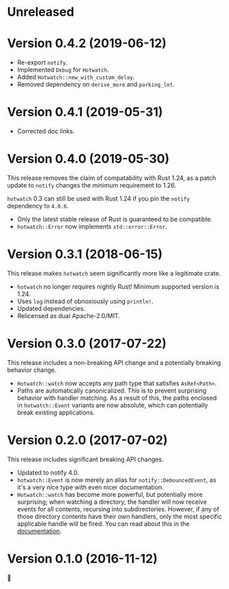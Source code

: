 # Unreleased

# Version 0.4.2 (2019-06-12)

- Re-export `notify`.
- Implemented `Debug` for `Hotwatch`.
- Added `Hotwatch::new_with_custom_delay`.
- Removed dependency on `derive_more` and `parking_lot`.

# Version 0.4.1 (2019-05-31)

- Corrected doc links.

# Version 0.4.0 (2019-05-30)

This release removes the claim of compatability with Rust 1.24, as a patch update to `notify` changes the minimum requirement to 1.26.

`hotwatch` 0.3 can still be used with Rust 1.24 if you pin the `notify` dependency to `4.0.6`.

- Only the latest stable release of Rust is guaranteed to be compatible.
- `hotwatch::Error` now implements `std::error::Error`.

# Version 0.3.1 (2018-06-15)

This release makes `hotwatch` seem significantly more like a legitimate crate.

- `hotwatch` no longer requires nightly Rust! Minimum supported version is 1.24.
- Uses `log` instead of obnoxiously using `println!`.
- Updated dependencies.
- Relicensed as dual Apache-2.0/MIT.

# Version 0.3.0 (2017-07-22)

This release includes a non-breaking API change and a potentially breaking behavior change.

- `Hotwatch::watch` now accepts any path type that satisfies `AsRef<Path>`.
- Paths are automatically canonicalized. This is to prevent surprising behavior with handler matching. As a result of this, the paths enclosed in `hotwatch::Event` variants are now absolute, which can potentially break existing applications.

# Version 0.2.0 (2017-07-02)

This release includes significant breaking API changes.

- Updated to notify 4.0.
- `hotwatch::Event` is now merely an alias for `notify::DebouncedEvent`, as it's a very nice type with even nicer documentation.
- `Hotwatch::watch` has become more powerful, but potentially more surprising; when watching a directory, the handler will now receive events for all contents, recursing into subdirectories. However, if any of those directory contents have their own handlers, only the most specific applicable handle will be fired. You can read about this in the [documentation](https://francesca64.github.io/hotwatch/docs/hotwatch/struct.Hotwatch.html#method.watch).

# Version 0.1.0 (2016-11-12)

🍾

